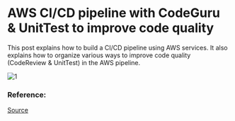 
# AWS CI/CD pipeline with CodeGuru & UnitTest to improve code quality 

This post explains how to build a CI/CD pipeline using AWS services. It also explains how to organize various ways to improve code quality (CodeReview & UnitTest) in the AWS pipeline.

![1](https://user-images.githubusercontent.com/23625821/125891953-96b13bd1-19ab-4b20-8093-e0bf42196dc1.png)



### Reference: 

<a href="https://codequality.workshop.aws/en/"> Source </a>

